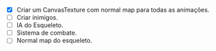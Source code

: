 - [x] Criar um CanvasTexture com normal map para todas as animações.  
- [ ] Criar inimigos.  
- [ ] IA do Esqueleto.  
- [ ] Sistema de combate.  
- [ ] Normal map do esqueleto.  
